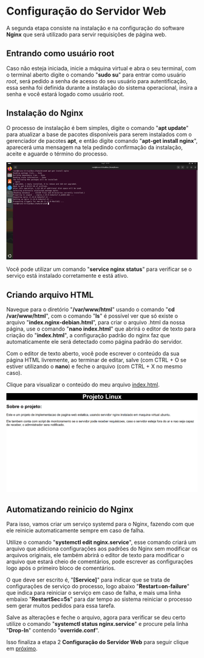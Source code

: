 # Configuração do Servidor Web

A segunda etapa consiste na instalação e na configuração do software **Nginx** que será utilizado para servir requisições de página web. 

## Entrando como usuário root

Caso não esteja iniciada, inicie a máquina virtual e abra o seu terminal, com o terminal aberto digite o comando "**sudo su**" para entrar como usuário _root_, será pedido a senha de acesso do seu usuário para autentificação, essa senha foi definida durante a instalação do sistema operacional, insira a senha e você estará logado como usuário root.

## Instalação do Nginx

O processo de instalação é bem simples, digite o comando "**apt update**" para atualizar a base de pacotes disponíveis para serem instalados com o gerenciador de pacotes **apt**, e então digite comando "**apt-get install nginx**", aparecerá uma mensagem na tela pedindo confirmação da instalação, aceite e aguarde o término do processo.

![Terminal instalando nginx](Imagens/Imagem5.PNG)

Você pode utilizar um comando "**service nginx status**" para verificar se o serviço está instalado corretamente e está ativo.

## Criando arquivo HTML

Navegue para o diretório "**/var/www/html**" usando o comando "**cd /var/www/html**", com o comando "**ls**" é possível ver que só existe o arquivo "**index.nginx-debian.html**", para criar o arquivo .html da nossa página, use o comando "**nano index.html**" que abrirá o editor de texto para criação do "**index.html**", a configuração padrão do nginx faz que automaticamente ele será detectado como página padrão do servidor.

Com o editor de texto aberto, você pode escrever o conteúdo da sua página HTML livremente, ao terminar de editar, salve (com CTRL + O se estiver utilizando o **nano**) e feche o arquivo (com CTRL + X no mesmo caso).

Clique para visualizar o conteúdo do meu arquivo [index.html](index.html).

![Página HTML](Imagens/Imagem6.PNG)

## Automatizando reinicio do Nginx

Para isso, vamos criar um serviço systemd para o Nginx, fazendo com que ele reinicie automaticamente sempre em caso de falha.

Utilize o comando "**systemctl edit nginx.service**", esse comando criará um arquivo que adiciona configurações aos padrões do Nginx sem modificar os arquivos originais, ele também abrirá o editor de texto para modificar o arquivo que estará cheio de comentários, pode escrever as configurações logo após o primeiro bloco de comentários.

O que deve ser escrito é, "**[Service]**" para indicar que se trata de configurações de serviço do processo, logo abaixo "**Restart=on-failure**" que indica para reiniciar o serviço em caso de falha, e mais uma linha embaixo "**RestartSec=5s**" para dar tempo ao sistema reiniciar o processo sem gerar muitos pedidos para essa tarefa.

Salve as alterações e feche o arquivo, agora para verificar se deu certo utilize o comando "**systemctl status nginx.service**" e procure pela linha "**Drop-In**" contendo "**override.conf**".

Isso finaliza a etapa 2 **Configuração do Servidor Web** para seguir clique em [próximo](MONITORAMENTO.md).